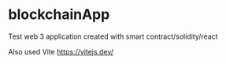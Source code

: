 # blockchainApp

Test web 3 application created with smart contract/solidity/react 

Also used Vite https://vitejs.dev/

